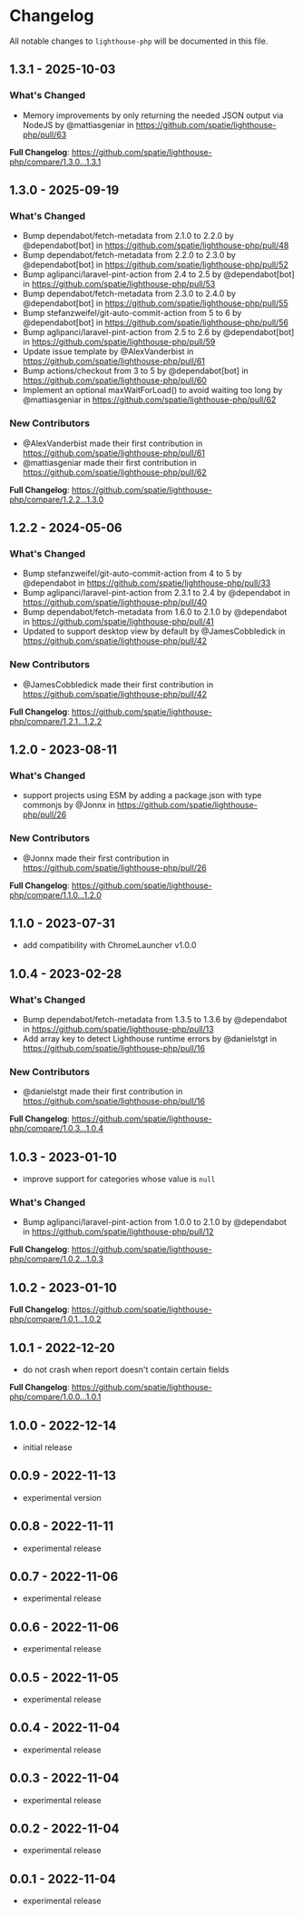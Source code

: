 # Changelog

All notable changes to `lighthouse-php` will be documented in this file.

## 1.3.1 - 2025-10-03

### What's Changed

* Memory improvements by only returning the needed JSON output via NodeJS by @mattiasgeniar in https://github.com/spatie/lighthouse-php/pull/63

**Full Changelog**: https://github.com/spatie/lighthouse-php/compare/1.3.0...1.3.1

## 1.3.0 - 2025-09-19

### What's Changed

* Bump dependabot/fetch-metadata from 2.1.0 to 2.2.0 by @dependabot[bot] in https://github.com/spatie/lighthouse-php/pull/48
* Bump dependabot/fetch-metadata from 2.2.0 to 2.3.0 by @dependabot[bot] in https://github.com/spatie/lighthouse-php/pull/52
* Bump aglipanci/laravel-pint-action from 2.4 to 2.5 by @dependabot[bot] in https://github.com/spatie/lighthouse-php/pull/53
* Bump dependabot/fetch-metadata from 2.3.0 to 2.4.0 by @dependabot[bot] in https://github.com/spatie/lighthouse-php/pull/55
* Bump stefanzweifel/git-auto-commit-action from 5 to 6 by @dependabot[bot] in https://github.com/spatie/lighthouse-php/pull/56
* Bump aglipanci/laravel-pint-action from 2.5 to 2.6 by @dependabot[bot] in https://github.com/spatie/lighthouse-php/pull/59
* Update issue template by @AlexVanderbist in https://github.com/spatie/lighthouse-php/pull/61
* Bump actions/checkout from 3 to 5 by @dependabot[bot] in https://github.com/spatie/lighthouse-php/pull/60
* Implement an optional maxWaitForLoad() to avoid waiting too long by @mattiasgeniar in https://github.com/spatie/lighthouse-php/pull/62

### New Contributors

* @AlexVanderbist made their first contribution in https://github.com/spatie/lighthouse-php/pull/61
* @mattiasgeniar made their first contribution in https://github.com/spatie/lighthouse-php/pull/62

**Full Changelog**: https://github.com/spatie/lighthouse-php/compare/1.2.2...1.3.0

## 1.2.2 - 2024-05-06

### What's Changed

* Bump stefanzweifel/git-auto-commit-action from 4 to 5 by @dependabot in https://github.com/spatie/lighthouse-php/pull/33
* Bump aglipanci/laravel-pint-action from 2.3.1 to 2.4 by @dependabot in https://github.com/spatie/lighthouse-php/pull/40
* Bump dependabot/fetch-metadata from 1.6.0 to 2.1.0 by @dependabot in https://github.com/spatie/lighthouse-php/pull/41
* Updated to support desktop view by default by @JamesCobbledick in https://github.com/spatie/lighthouse-php/pull/42

### New Contributors

* @JamesCobbledick made their first contribution in https://github.com/spatie/lighthouse-php/pull/42

**Full Changelog**: https://github.com/spatie/lighthouse-php/compare/1.2.1...1.2.2

## 1.2.0 - 2023-08-11

### What's Changed

- support projects using ESM by adding a package.json with type commonjs by @Jonnx in https://github.com/spatie/lighthouse-php/pull/26

### New Contributors

- @Jonnx made their first contribution in https://github.com/spatie/lighthouse-php/pull/26

**Full Changelog**: https://github.com/spatie/lighthouse-php/compare/1.1.0...1.2.0

## 1.1.0 - 2023-07-31

- add compatibility with ChromeLauncher v1.0.0

## 1.0.4 - 2023-02-28

### What's Changed

- Bump dependabot/fetch-metadata from 1.3.5 to 1.3.6 by @dependabot in https://github.com/spatie/lighthouse-php/pull/13
- Add array key to detect Lighthouse runtime errors by @danielstgt in https://github.com/spatie/lighthouse-php/pull/16

### New Contributors

- @danielstgt made their first contribution in https://github.com/spatie/lighthouse-php/pull/16

**Full Changelog**: https://github.com/spatie/lighthouse-php/compare/1.0.3...1.0.4

## 1.0.3 - 2023-01-10

- improve support for categories whose value is `null`

### What's Changed

- Bump aglipanci/laravel-pint-action from 1.0.0 to 2.1.0 by @dependabot in https://github.com/spatie/lighthouse-php/pull/12

**Full Changelog**: https://github.com/spatie/lighthouse-php/compare/1.0.2...1.0.3

## 1.0.2 - 2023-01-10

**Full Changelog**: https://github.com/spatie/lighthouse-php/compare/1.0.1...1.0.2

## 1.0.1 - 2022-12-20

- do not crash when report doesn't contain certain fields

**Full Changelog**: https://github.com/spatie/lighthouse-php/compare/1.0.0...1.0.1

## 1.0.0 - 2022-12-14

- initial release

## 0.0.9 - 2022-11-13

- experimental version

## 0.0.8 - 2022-11-11

- experimental release

## 0.0.7 - 2022-11-06

- experimental release

## 0.0.6 - 2022-11-06

- experimental release

## 0.0.5 - 2022-11-05

- experimental release

## 0.0.4 - 2022-11-04

- experimental release

## 0.0.3 - 2022-11-04

- experimental release

## 0.0.2 - 2022-11-04

- experimental release

## 0.0.1 - 2022-11-04

- experimental release
